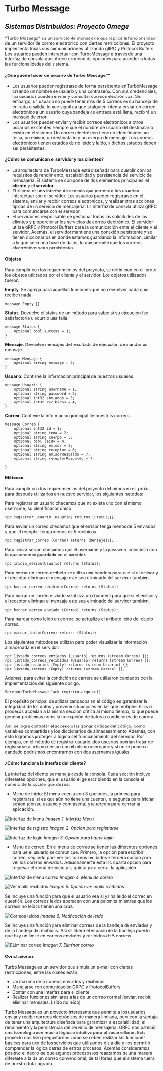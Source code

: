 # Turbo Message
## _Sistemas Distribuidos: Proyecto Omega_



"Turbo Message" es un servicio de mensajería que replica la funcionalidad de un servidor de correo electrónico con ciertas restricciones. El proyecto implementa todas sus comunicaciones utilizando gRPC y Protocol Buffers. Los usuarios pueden interactuar con TurboMessage a través de una interfaz de consola que ofrece un menú de opciones para acceder a todas las funcionalidades del sistema. 


#### ¿Qué puede hacer un usuario de Turbo Message"?

- Los usuarios pueden registrarse de forma persistente en TurboMessage creando un nombre de usuario y una contraseña. Con sus credenciales, los usuarios pueden enviar y consultar correos electrónicos. Sin embargo, un usuario no puede tener más de 5 correos en su bandeja de entrada o salida, lo que significa que si alguien intenta enviar un correo electrónico a un usuario cuya bandeja de entrada está llena, recibirá un mensaje de error.
- Los usuarios pueden enviar y recibir correos electrónicos a otros usuarios existentes siempre que el nombre de usuario del destinatario exista en el sistema. Un correo electrónico tiene un identificador, un tema, un emisor, un destinatario y un cuerpo de mensaje. Los correos electrónicos tienen estados de no leído y leído, y dichos estados deben ser persistentes.

#### ¿Cómo se comunican el servidor y los clientes?

- La arquitectura de TurboMessage está diseñada para cumplir con los requisitos de rendimiento, escalabilidad y persistencia del servicio de mensajería. El sistema se compone de dos elementos principales: el **cliente** y el **servidor** 
- El cliente es una interfaz de consola que permite a los usuarios interactuar con el servidor. Los usuarios pueden registrarse en el sistema, enviar y recibir correos electrónicos, y realizar otras acciones típicas de un servicio de mensajería. La interfaz de consola utiliza gRPC para comunicarse con el servidor.
- El servidor es responsable de gestionar todas las solicitudes de los clientes y proporcionar los servicios de correo electrónico. El servidor utiliza gRPC y Protocol Buffers para la comunicación entre el cliente y el servidor. Además, el servidor mantiene una conexión persistente y se tienen diccionarios en donde estamos guardando la información, similar a lo que sería una base de datos, lo que permite que los correos electrónicos sean persistentes.

#### Objetos
Para cumplir con los requerimientos del proyecto,  se definieron en el .proto los objetos utilizados por el cliente y el servidor. Los objetos utilizados fueron:
  
  
**Empty**: Se agrega para aquellas funciones que no devuelven nada o no reciben nada. 

    message Empty {} 

**Status**: Devuelve el status de un método para saber si su ejecución fue satisfactoria u ocurrió una falla. 

    message Status {
        optional bool success = 1; 
    }

**Mensaje**: Devuelve mensajes del resultado de ejecución de mandar un mensaje. 

    message Mensaje {
        optional string message = 1; 
    }

  
**Usuario**: Contiene la información principal de nuestros usuarios. 

    message Usuario {
        optional string username = 1; 
        optional string password = 2; 
        optional int32 enviados = 3;
        optional int32 recibidos = 4;
    }

**Correo**: Contiene la información principal de nuestros correos. 

    message Correo {
        optional int32 id = 1;
        optional string tema = 2;
        optional string cuerpo = 3;
        optional bool leido = 4; 
        optional string emisor = 5;
        optional string receptor = 6;
        optional string emisorRespaldo = 7;
        optional string receptorRespaldo = 8;

    }


#### Métodos
Para cumplir con los requerimientos del proyecto definimos en el .proto, para después utilizarlos en nuestro servidor, los siguientes metodos:  

Para registrar un usuario checamos que no exista uno con el mismo username, su identificador único. 

    rpc registrar_usuario (Usuario) returns (Status){}; 
    
Para enviar un correo checamos que el emisor tenga menos de 5 enviados y que el receptor tenga menos de 5 recibidos. 

    rpc registrar_correo (Correo) returns (Mensaje){};  

Para iniciar sesión checamos que el username y la password coincidan con lo que tenemos guardado en el servidor. 

    rpc inicio_sesion(Usuario) returns (Status); 
    
Para borrar un correo recibido se utiliza una bandera para que si el emisor y el receptor eliminan el mensaje este sea eliminado del servidor también. 

    rpc borrar_correo_recibido(Correo) returns (Status); 
    
Para borrar un correo enviado se utiliza una bandera para que si el emisor y el receptor eliminan el mensaje este sea eliminado del servidor también. 

    rpc borrar_correo_enviado (Correo) returns (Status); 
    
Para marcar como leido un correo, se actualiza el atributo leído del objeto correo. 

    rpc marcar_leido(Correo) returns (Status); 

Los siguientes métodos se utilizan para poder visualizar la información almacenada en el servidor:  

    rpc listado_correos_enviados (Usuario) returns (stream Correo) {};
    rpc listado_correos_recibidos (Usuario) returns (stream Correo) {};
    rpc listado_usuarios (Empty) returns (stream Usuario) {};
    rpc listado_correos (Empty) returns (stream Correo) {};
    
Además, para evitar la condición de carrera se utilizaron candados con la implementación del siguiente código.

    ServidorTurboMessage.lock_registro.acquire()
    
El propósito principal de utilizar candados en el código es garantizar la integridad de los datos y prevenir situaciones en las que múltiples hilos o procesos accedan a la misma sección crítica al mismo tiempo, lo que puede generar problemas como la corrupción de datos o condiciones de carrera.

Así, se logra controlar el acceso a las zonas críticas del código, como variables compartidas y los diccionarios de almacenamiento. Además, con esto logramos proteger la lógica del funcionamiento del servidor. Por ejemplo, en el método de registrar usuario, dos usuarios podrían tratar de registrarse al mismo tiempo con el mismo username y si no se pone un candado podríamos encontrarnos con dos usernames iguales.

#### ¿Cómo funciona la interfaz del cliente?

La interfaz del cliente se maneja desde la consola. Cada sección incluye diferentes opciones, que el usuario elige escribiendo en la consola el número de la opción que desea.
- Menu de inicio:
El menu cuenta con 3 opciones, la primera para registrarse (si es que aún no tiene una cuenta), la segunda para iniciar sesión (con su usuario y contraseña) y la tercera para cerrrar la aplicación.

![Interfaz de Menu](https://github.com/jedgarr99/ProyectoOmega/blob/master/imgs/1MenuInicio.png)
*Imagen 1. Interfaz Menu*


![Interfaz de registro](https://github.com/jedgarr99/ProyectoOmega/blob/master/imgs/2Registro.png)
*Imagen 2. Opción para registrarse*

![Interfaz de login](https://github.com/jedgarr99/ProyectoOmega/blob/master/imgs/3InicioSesion.png)
*Imagen 3. Opción para hacer login*

- Menu de correo:
En el menu de correo se tienen las diferentes opciones para ue el usuario se comunique. Primero, la opción para escribir correo, segundo para ver los correos recibidos y tercero opción para ver los correos enviados. Adicionalmente está lac cuarta opción para regresar el menú de inicio y la quinta para cerrar la aplicación.

![Interfaz de menu correo](https://github.com/jedgarr99/ProyectoOmega/blob/master/imgs/4VerMailRecibido.png)
*Imagen 4. Menu de correo*

![Ver mails recibidos](https://github.com/jedgarr99/ProyectoOmega/blob/master/imgs/4VerMailRecibido.png)
*Imagen 5. Opción ver mails recibidos*

Se incluye una función para que el usuario vea si ya ha leído el correo en cuestión. Los correos leídos aparecen con una palomita mientras que los correos no leídos tienen una cruz.

![Correos leídos ](https://github.com/jedgarr99/ProyectoOmega/blob/master/imgs/5CorreoLeido.png)
*Imagen 6. Notificación de leído*

Se incluye una función para eliminar correos de la bandeja de enviados y de la bandeja de recibidos. Así se libera el espacio de la bandeja puesto que hay un limite en correos enviados y recibidos de 5 correos.

![ELiminar correo ](https://github.com/jedgarr99/ProyectoOmega/blob/master/imgs/7BorrarCoreo.png)
*Imagen 7. Eliminar correo*



#### Conclusiones

Turbo Message es un servidor que simula un e-mail con ciertas restricciones, entre las cuales están: 
- Un máximo de 5 correos enviados y recibidos
- Manejarse con comunicación GRPC y ProtocolBuffers
- Contar con una interfaz para el cliente
- Realizar funciones similares a las de un correo normal (enviar, recibir, eliminar mensajes. Leído no leído)

Turbo Message es un proyecto interesante que permite a los usuarios enviar y recibir correos electrónicos de manera limitada, pero con la ventaja de tener una arquitectura diseñada para garantizar la escalabilidad, el rendimiento y la persistencia del servicio de mensajería. GRPC nos pareció una tecnología con mucha lógica e intuitiva para el desarrollador. Este proyecto nos hizo preguntarnos como se deben realizar las funciones básicas para uno de los servicios que utilizamos día a día y nos permitió comprender la lógica detrás de estros procesos. Además consideramos positivo el hecho de que algunos procesos los realizamos de una manera diferente a la de un correo convencional, de tal forma que el sistema fuera de nuestro total agrado.



